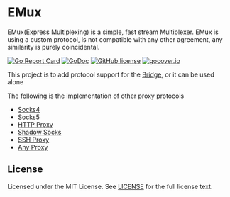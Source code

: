 # EMux

EMux(Express Multiplexing) is a simple, fast stream Multiplexer. 
EMux is using a custom protocol, is not compatible with any other agreement, any similarity is purely coincidental.

[![Go Report Card](https://goreportcard.com/badge/github.com/wzshiming/emux)](https://goreportcard.com/report/github.com/wzshiming/emux)
[![GoDoc](https://godoc.org/github.com/wzshiming/emux?status.svg)](https://godoc.org/github.com/wzshiming/emux)
[![GitHub license](https://img.shields.io/github/license/wzshiming/emux.svg)](https://github.com/wzshiming/emux/blob/master/LICENSE)
[![gocover.io](https://gocover.io/_badge/github.com/wzshiming/emux)](https://gocover.io/github.com/wzshiming/emux)

This project is to add protocol support for the [Bridge](https://github.com/wzshiming/bridge), or it can be used alone

The following is the implementation of other proxy protocols

- [Socks4](https://github.com/wzshiming/socks4)
- [Socks5](https://github.com/wzshiming/socks5)
- [HTTP Proxy](https://github.com/wzshiming/httpproxy)
- [Shadow Socks](https://github.com/wzshiming/shadowsocks)
- [SSH Proxy](https://github.com/wzshiming/sshproxy)
- [Any Proxy](https://github.com/wzshiming/anyproxy)

## License

Licensed under the MIT License. See [LICENSE](https://github.com/wzshiming/emux/blob/master/LICENSE) for the full license text.
